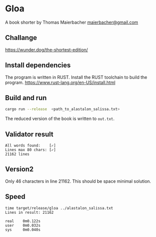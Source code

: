 # Gloa
A book shorter by Thomas Maierbacher <maierbacher@gmail.com>

## Challange
https://wunder.dog/the-shortest-edition/

## Install dependencies
The program is written in RUST. Install the RUST toolchain to build the program.
https://www.rust-lang.org/en-US/install.html

## Build and run
```bash
cargo run --release  <path_to_alastalon_salissa.txt>
```
The reduced version of the book is written to `out.txt`.

## Validator result
```
All words found:    [✓]
Lines max 80 chars: [✓]
21162 lines
```

## Version2
Only 46 characters in line 21162. This should be space minimal solution.

## Speed
```
time target/release/gloa ../alastalon_salissa.txt
Lines in result: 21162

real    0m0.122s
user    0m0.032s
sys     0m0.040s
```
